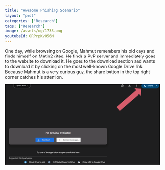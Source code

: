 ```yaml
---
title: "Awesome Phishing Scenario"
layout: "post"
categories: ["Research"]
tags: ["Research"]
image: /assets/og/1733.png
youtubeId: ORPrpKvO56M
---
```


One day, while browsing on Google, Mahmut remembers his old days and finds himself on Metin2 sites. He finds a PvP server and immediately goes to the website to download it. He goes to the download section and wants to download it by clicking on the most well-known Google Drive link. Because Mahmut is a very curious guy, the share button in the top right corner catches his attention.

![Share Button](/assets/posts/2024-07-14-phishing-is-real/share_button.png)


